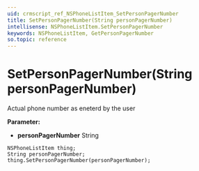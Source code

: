 ```yaml
---
uid: crmscript_ref_NSPhoneListItem_SetPersonPagerNumber
title: SetPersonPagerNumber(String personPagerNumber)
intellisense: NSPhoneListItem.SetPersonPagerNumber
keywords: NSPhoneListItem, GetPersonPagerNumber
so.topic: reference
---
```


# SetPersonPagerNumber(String personPagerNumber)

Actual phone number as eneterd by the user

**Parameter:** 
* **personPagerNumber** String

```crmscript
NSPhoneListItem thing;
String personPagerNumber;
thing.SetPersonPagerNumber(personPagerNumber);
```

